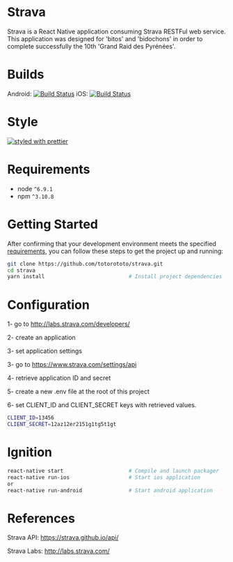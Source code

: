 # Strava

Strava is a React Native application consuming Strava RESTFul web service.
This application was designed for 'bitos' and 'bidochons' in order to complete successfully the 10th 'Grand Raid des Pyrénées'.

# Builds

Android: [![Build Status](https://www.bitrise.io/app/a416933328198685.svg?token=0-NdeRg6y57BlLMUX0VIRg)](https://www.bitrise.io/app/a416933328198685)  iOS: [![Build Status](https://www.bitrise.io/app/17f5bc5ad4a502af.svg?token=08vLH5UDITLIxqCG-tumdw&branch=master)](https://www.bitrise.io/app/17f5bc5ad4a502af)


# Style

[![styled with prettier](https://img.shields.io/badge/styled_with-prettier-ff69b4.svg)](https://github.com/prettier/prettier)

# Requirements
* node `^6.9.1`
* npm `^3.10.8`

# Getting Started

After confirming that your development environment meets the specified [requirements](#requirements), you can follow these steps to get the project up and running:


```bash
git clone https://github.com/totorototo/strava.git
cd strava
yarn install                           # Install project dependencies
```

# Configuration

1- go to http://labs.strava.com/developers/
 
2- create an application

3- set application settings

3- go to https://www.strava.com/settings/api

4- retrieve application ID and secret

5- create a new .env file at the root of this project

6- set CLIENT_ID and CLIENT_SECRET keys with retrieved values.

```bash
CLIENT_ID=13456
CLIENT_SECRET=12az12er2151g1tg5t1gt
```

# Ignition

```bash
react-native start                     # Compile and launch packager
react-native run-ios                   # Start ios application
or
react-native run-android               # Start android application
```

# References

Strava API: https://strava.github.io/api/

Strava Labs: http://labs.strava.com/



